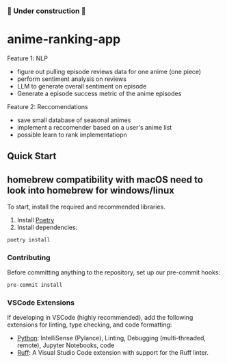 ### 🚧 Under construction 🚧
# anime-ranking-app
Feature 1: NLP
- figure out pulling episode reviews data for one anime (one piece)
- perform sentiment analysis on reviews
- LLM to generate overall sentiment on episode
- Generate a episode success metric of the anime episodes

Feature 2: Reccomendations
- save small database of seasonal animes
- implement a reccomender based on a user's anime list
- possible learn to rank implementatiopn


## Quick Start

## homebrew compatibility with macOS need to look into homebrew for windows/linux

To start, install the required and recommended libraries.

1. Install [Poetry](https://python-poetry.org/docs/#installing-with-the-official-installer)
2. Install dependencies:

```bash
poetry install
```

### Contributing

Before committing anything to the repository, set up our pre-commit hooks:

```bash
pre-commit install
```

### VSCode Extensions

If developing in VSCode (highly recommended), add the following extensions for linting, type checking, and code formatting:

- [Python](https://marketplace.visualstudio.com/items?itemName=ms-python.python): IntelliSense (Pylance), Linting, Debugging (multi-threaded, remote), Jupyter Notebooks, code
- [Ruff](https://marketplace.visualstudio.com/items?itemName=charliermarsh.ruff): A Visual Studio Code extension with support for the Ruff linter.
